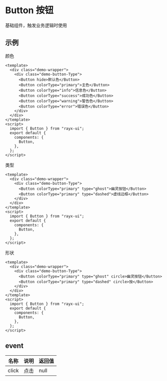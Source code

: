 <!-- type: 基础 -->

# Button 按钮

基础组件，触发业务逻辑时使用

## 示例

颜色

```vue demo
<template>
  <div class="demo-wrapper">
    <div class="demo-button-Type">
      <Button hide>默认色</Button>
      <Button colorType="primary">主色</Button>
      <Button colorType="info">信息色</Button>
      <Button colorType="success">成功色</Button>
      <Button colorType="warning">警告色</Button>
      <Button colorType="error">错误色</Button>
    </div>
  </div>
</template>
<script>
  import { Button } from "rayx-ui";
  export default {
    components: {
      Button,
    },
  };
</script>
```

类型

```vue demo
<template>
  <div class="demo-wrapper">
    <div class="demo-button-Type">
      <Button colorType="primary" type="ghost">幽灵按钮</Button>
      <Button colorType="primary" type="dashed">虚线边框</Button>
    </div>
  </div>
</template>
<script>
  import { Button } from "rayx-ui";
  export default {
    components: {
      Button,
    },
  };
</script>
```

形状

```vue demo
<template>
  <div class="demo-wrapper">
    <div class="demo-button-Type">
      <Button colorType="primary" type="ghost" circle>幽灵按钮</Button>
      <Button colorType="primary" type="dashed" circle>按</Button>
    </div>
  </div>
</template>
<script>
  import { Button } from "rayx-ui";
  export default {
    components: {
      Button,
    },
  };
</script>
```
<!-- props -->

## event

| 名称  | 说明 | 返回值 |
| ----- | ---- | ------ |
| click | 点击 | null   |
